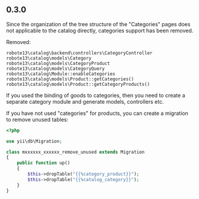 0.3.0
-----
Since the organization of the tree structure of the "Categories" pages does not applicable to the catalog directly,
categories support has been removed.
 
Removed:
```
robote13\catalog\backend\controllers\CategoryController
robote13\catalog\models\Category
robote13\catalog\models\CategoryProduct
robote13\catalog\models\CategoryQuery
robote13\catalog\Module::enableCategories
robote13\catalog\models\Product::getCategories()
robote13\catalog\models\Product::getCategoryProducts()
```

If you used the binding of goods to categories, then you need to create a separate category module and generate
models, controllers etc.

If you have not used "categories" for products, you can create a migration to remove unused tables:

```php
<?php

use yii\db\Migration;

class mxxxxxx_xxxxxx_remove_unused extends Migration
{
    public function up()
    {
        $this->dropTable("{{%category_product}}");
        $this->dropTable("{{%catalog_category}}");
    }
}
```